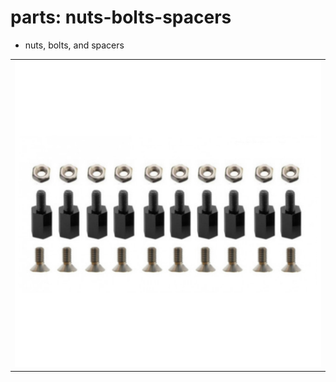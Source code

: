 # parts: nuts-bolts-spacers

- nuts, bolts, and spacers

|   |
| --- |
| ![image](https://github.com/kamangir/assets2/raw/main/bluer-sbc/parts/nuts-bolts-spacers.jpg?raw=true) |
